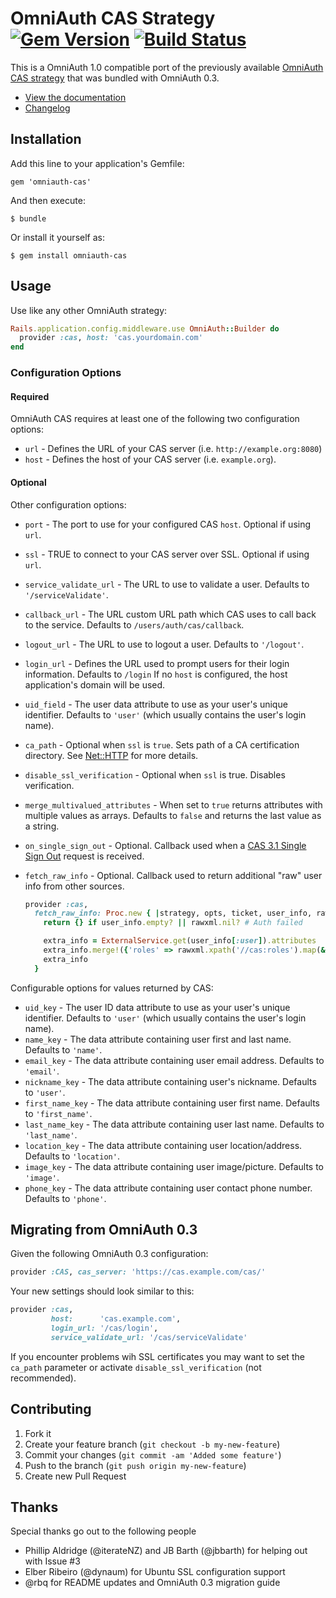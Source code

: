 # OmniAuth CAS Strategy [![Gem Version][version_badge]][version] [![Build Status][travis_status]][travis]

[version_badge]: https://badge.fury.io/rb/omniauth-cas.png
[version]: http://badge.fury.io/rb/omniauth-cas
[travis]: http://travis-ci.org/dlindahl/omniauth-cas
[travis_status]: https://secure.travis-ci.org/dlindahl/omniauth-cas.png
[releases]: https://github.com/dlindahl/omniauth-cas/releases

This is a OmniAuth 1.0 compatible port of the previously available
[OmniAuth CAS strategy][old_omniauth_cas] that was bundled with OmniAuth 0.3.

* [View the documentation][document_up]
* [Changelog][releases]

## Installation

Add this line to your application's Gemfile:

    gem 'omniauth-cas'

And then execute:

    $ bundle

Or install it yourself as:

    $ gem install omniauth-cas

## Usage

Use like any other OmniAuth strategy:

```ruby
Rails.application.config.middleware.use OmniAuth::Builder do
  provider :cas, host: 'cas.yourdomain.com'
end
```

### Configuration Options

#### Required

OmniAuth CAS requires at least one of the following two configuration options:

  * `url` - Defines the URL of your CAS server (i.e. `http://example.org:8080`)
  * `host` - Defines the host of your CAS server (i.e. `example.org`).

#### Optional

Other configuration options:

  * `port` - The port to use for your configured CAS `host`. Optional if using `url`.
  * `ssl` - TRUE to connect to your CAS server over SSL. Optional if using `url`.
  * `service_validate_url` - The URL to use to validate a user. Defaults to `'/serviceValidate'`.
  * `callback_url` - The URL custom URL path which CAS uses to call back to the service.  Defaults to `/users/auth/cas/callback`.
  * `logout_url` - The URL to use to logout a user. Defaults to `'/logout'`.
  * `login_url` - Defines the URL used to prompt users for their login information. Defaults to `/login` If no `host` is configured, the host application's domain will be used.
  * `uid_field` - The user data attribute to use as your user's unique identifier. Defaults to `'user'` (which usually contains the user's login name).
  * `ca_path` - Optional when `ssl` is `true`. Sets path of a CA certification directory. See [Net::HTTP][net_http] for more details.
  * `disable_ssl_verification` - Optional when `ssl` is true. Disables verification.
  * `merge_multivalued_attributes` - When set to `true` returns attributes with multiple values as arrays. Defaults to `false` and returns the last value as a string.
  * `on_single_sign_out` - Optional. Callback used when a [CAS 3.1 Single Sign Out][sso]
    request is received.
  * `fetch_raw_info` - Optional. Callback used to return additional "raw" user
    info from other sources.

    ```ruby
    provider :cas,
      fetch_raw_info: Proc.new { |strategy, opts, ticket, user_info, rawxml|
        return {} if user_info.empty? || rawxml.nil? # Auth failed

        extra_info = ExternalService.get(user_info[:user]).attributes
        extra_info.merge!({'roles' => rawxml.xpath('//cas:roles').map(&:text)})
        extra_info
      }
    ```

Configurable options for values returned by CAS:

  * `uid_key` - The user ID data attribute to use as your user's unique identifier. Defaults to `'user'` (which usually contains the user's login name).
  * `name_key` - The data attribute containing user first and last name.  Defaults to `'name'`.
  * `email_key` - The data attribute containing user email address.  Defaults to `'email'`.
  * `nickname_key` - The data attribute containing user's nickname.  Defaults to `'user'`.
  * `first_name_key` - The data attribute containing user first name.  Defaults to `'first_name'`.
  * `last_name_key` - The data attribute containing user last name.  Defaults to `'last_name'`.
  * `location_key` - The data attribute containing user location/address.  Defaults to `'location'`.
  * `image_key` - The data attribute containing user image/picture.  Defaults to `'image'`.
  * `phone_key` - The data attribute containing user contact phone number.  Defaults to `'phone'`.

## Migrating from OmniAuth 0.3

Given the following OmniAuth 0.3 configuration:

```ruby
provider :CAS, cas_server: 'https://cas.example.com/cas/'
```

Your new settings should look similar to this:

```ruby
provider :cas,
         host:      'cas.example.com',
         login_url: '/cas/login',
  	     service_validate_url: '/cas/serviceValidate'
```

If you encounter problems wih SSL certificates you may want to set the `ca_path` parameter or activate `disable_ssl_verification` (not recommended).

## Contributing

1. Fork it
2. Create your feature branch (`git checkout -b my-new-feature`)
3. Commit your changes (`git commit -am 'Added some feature'`)
4. Push to the branch (`git push origin my-new-feature`)
5. Create new Pull Request

## Thanks

Special thanks go out to the following people

  * Phillip Aldridge (@iterateNZ) and JB Barth (@jbbarth) for helping out with Issue #3
  * Elber Ribeiro (@dynaum) for Ubuntu SSL configuration support
  * @rbq for README updates and OmniAuth 0.3 migration guide

[old_omniauth_cas]: https://github.com/intridea/omniauth/blob/0-3-stable/oa-enterprise/lib/omniauth/strategies/cas.rb
[document_up]: http://dlindahl.github.com/omniauth-cas/
[net_http]: http://ruby-doc.org/stdlib-1.9.3/libdoc/net/http/rdoc/Net/HTTP.html
[sso]: https://wiki.jasig.org/display/CASUM/Single+Sign+Out
